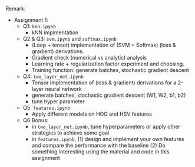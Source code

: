 Remark:

- Assignment 1:
  - Q1: `knn.ipynb`
    - kNN implmentation
  - Q2 & Q3: `svm.ipynb` and `softmax.ipynb`
    - (Loop + tensor) implementation of (SVM + Softmax) (loss & gradient) derivations.
    - Gradient check (numerical vs analytic) analysis
    - Learning rate + regularization factor experiment and choosing.
    - Training function: generate batches, stochastic gradient descent
  - Q4: `two_layer_net.ipynb`
    - Tensor implementation of (loss & gradient) derivations for a 2-layer neural network
    - generate batches, stochastic gradient descent (W1, W2, b1, b2)
    - tune hyper parameter
  - Q5: `features.ipynb`
    - Apply different models on HOG and HSV features
  - Q6 Bonus:
    - in `two_layer_net.ipynb`, tune hyperparameters or apply other strategies to achieve some goal
    - in `features.ipynb`, (1) design and implement your own features and compare the performance with the baseline (2) Do something interesting using the material and code in this assignment
